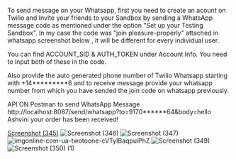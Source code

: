To send message on your Whatsapp, first you need to create an acount on Twilio and Invite your friends to your Sandbox by sending a WhatsApp message code  as mentioned under the option "Set up your Testing Sandbox". In my case the code was "join pleasure-properly" attached in whatsapp screenshot below , it will be different for every individual user.

You can find ACCOUNT_SID & AUTH_TOKEN under Account Info. You need to input both of these in the code.

Also provide the auto generated phone number of Twilio Whatsapp starting with +14*********6 and to receive message provide your whatsapp number from which you have sended the join code on whatsapp previously.

API ON Postman to send WhatsApp Message http://localhost:8087/send/whatsapp?to=9170******64&body=hello Ashvini your order has been received!

[Screenshot (345)](https://user-images.githubusercontent.com/99378217/210038649-aec39580-922c-4be3-87fa-5ff1b0a320c8.png)
![Screenshot (346)](https://user-images.githubusercontent.com/99378217/210038669-28f64c15-3527-450a-82ea-7830a7fcfa1f.png)
![Screenshot (347)](https://user-images.githubusercontent.com/99378217/210038675-db13700e-0352-4e90-b21a-6461641b3da3.png)
![imgonline-com-ua-twotoone-cVTyIBaqpuiPhZ](https://user-images.githubusercontent.com/99378217/210038683-21deca11-8929-4e80-8767-0858349605c6.png)
![Screenshot (349)](https://user-images.githubusercontent.com/99378217/210038686-823be0d0-45c9-43a1-89a0-838507a7bc6c.png)
![Screenshot (350) (1)](https://user-images.githubusercontent.com/99378217/210038689-15f4d206-78a4-486d-8356-0f71934c1d5f.png)
